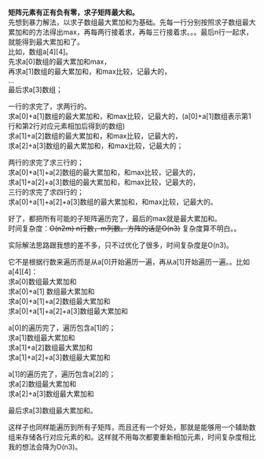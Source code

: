 **矩阵元素有正有负有零，求子矩阵最大和。**  
先想到暴力解法，以求子数组最大累加和为基础。先每一行分别按照求子数组最大累加和的方法得出max，再每两行接着求，再每三行接着求。。。最后n行一起求，就能得到最大累加和了。  
比如，数组a[4][4]。  
先求a[0]数组的最大累加和max，  
再求a[1]数组的最大累加和，和max比较，记最大的，  
...  
最后求a[3]数组；  

一行的求完了，求两行的。  
求a[0]+a[1]数组的最大累加和，和max比较，记最大的，(a[0]+a[1]数组表示第1行和第2行对应元素相加后得到的数组)  
求a[1]+a[2]数组的最大累加和，和max比较，记最大的，  
求a[2]+a[3]数组的最大累加和，和max比较，记最大的；  

两行的求完了求三行的；  
求a[0]+a[1]+a[2]数组的最大累加和，和max比较，记最大的，  
求a[1]+a[2]+a[3]数组的最大累加和，和max比较，记最大的，  
三行的求完了求四行的；  
求a[0]+a[1]+a[2]+a[3]数组的最大累加和，和max比较，记最大的。  

好了，都把所有可能的子矩阵遍历完了，最后的max就是最大累加和。  
时间复杂度：~~O(n2m) n行数，m列数。方阵的话是O(n3)~~ 复杂度算不明白。。  
  
实际解法思路跟我想的差不多，只不过优化了很多，时间复杂度是O(n3)。 
 
它不是根据行数来遍历而是从a[0]开始遍历一遍，再从a[1]开始遍历一遍。。比如a[4][4]：  
求a[0]数组最大累加和  
求a[0]+a[1] 数组最大累加和  
求a[0]+a[1]+a[2]数组最大累加和  
求a[0]+a[1]+a[2]+a[3]数组最大累加和  

a[0]的遍历完了，遍历包含a[1]的；  
求a[1]数组最大累加和  
求a[1]+a[2]数组最大累加和  
求a[1]+a[2]+a[3]数组最大累加和  

a[1]的遍历完了，遍历包含a[2]的；  
求a[2]数组最大累加和  
求a[2]+a[3]数组最大累加和  

最后求a[3]数组最大累加和。  

这样子也同样能遍历到所有子矩阵，而且还有一个好处，那就是能够用一个辅助数组来存储各行对应元素的和。这样就不用每次都要重新相加元素，时间复杂度相比我的想法会降为O(n3)。